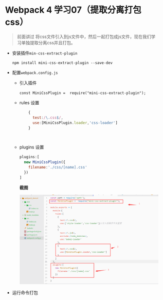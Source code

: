 # Webpack 4 学习07（提取分离打包css）

> 前面讲过 将css文件引入到js文件中，然后一起打包成js文件，现在我们学习单独提取分离css并且打包。



- 安装插件`min-css-extract-plugin`

  ```
  npm install mini-css-extract-plugin --save-dev
  ```

  

- 配置`webpack.config.js`

  - 引入插件 

    `const MiniCssPlugin =  require("mini-css-extract-plugin");`

  - rules 设置

    ```javascript
        {
          test:/\.css$/,
          use:[MiniCssPlugin.loader,'css-loader']
        }
    ```

    ​

  - plugins 设置

    ```javascript
    plugins:[
      new MiniCssPlugin({
        filename:'./css/[name].css'
      })
    ]
    ```

    **截图**

    ![](https://raw.githubusercontent.com/HunterXing/resourse/master/images/20190221155842.png)

- 运行命令打包